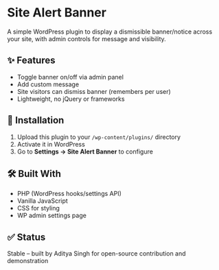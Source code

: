 
# Site Alert Banner

A simple WordPress plugin to display a dismissible banner/notice across your site, with admin controls for message and visibility.

## ✨ Features
- Toggle banner on/off via admin panel
- Add custom message
- Site visitors can dismiss banner (remembers per user)
- Lightweight, no jQuery or frameworks

## 📂 Installation
1. Upload this plugin to your `/wp-content/plugins/` directory
2. Activate it in WordPress
3. Go to **Settings → Site Alert Banner** to configure

## 🛠️ Built With
- PHP (WordPress hooks/settings API)
- Vanilla JavaScript
- CSS for styling
- WP admin settings page

## ✅ Status
Stable – built by Aditya Singh for open-source contribution and demonstration
